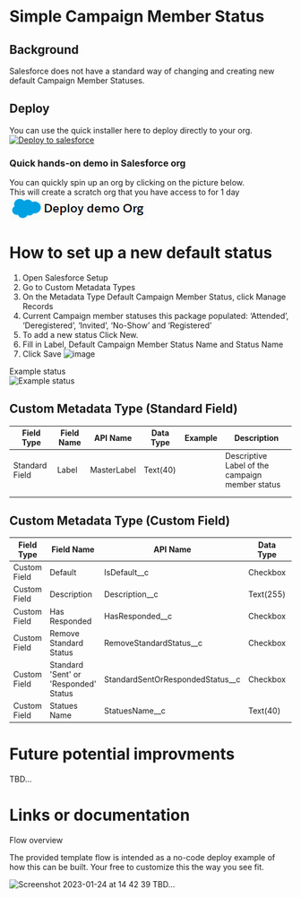 # Simple Campaign Member Status 

## Background

Salesforce does not have a standard way of changing and creating new default Campaign Member Statuses. 

## Deploy

You can use the quick installer here to deploy directly to your org. \
[![Deploy to salesforce](https://githubsfdeploy.herokuapp.com/resources/img/deploy.png)](https://githubsfdeploy.herokuapp.com/?owner=ehsky&repo=Default-Campaign-member-status-creator)

### Quick hands-on demo in Salesforce org

You can quickly spin up an org by clicking on the picture below. \
This will create a scratch org that you have access to for 1 day \
[![Demo scratch org](/.assets/deployDemo.png)](https://hosted-scratch.herokuapp.com/launch?template=https://github.com/ehsky/Default-Campaign-member-status-creator)

# How to set up a new default status

1.	Open Salesforce Setup
2.	Go to Custom Metadata Types
3.	On the Metadata Type Default Campaign Member Status, click Manage Records
4.	Current Campaign member statuses this package populated: ‘Attended’, ‘Deregistered’, ‘Invited’, ‘No-Show’ and ‘Registered’
5.	To add a new status Click New.
6.	Fill in Label, Default Campaign Member Status Name and Status Name
7.	Click Save
![image](https://user-images.githubusercontent.com/123372077/214292774-c5f755cc-e614-4bc5-ba34-fb6903acb7ad.png)


Example status \
![Example status ](.assets/exampleCustomMDTrecord.png)

## Custom Metadata Type  (Standard Field)

| Field Type     | Field Name | API Name    | Data Type | Example | Description                                     |
|----------------|------------|-------------|-----------|---------|-------------------------------------------------|
| Standard Field | Label      | MasterLabel | Text(40)  |         | Descriptive Label of the campaign member status |
|                |            |             |           |         |                                                 |
|                |            |             |           |         |                                                 |


## Custom Metadata Type (Custom Field)

| Field Type     | Field Name | API Name     | Data Type | Example | Description                                     |
|----------------|------------|------------- |-----------|---------|-------------------------------------------------|
| Custom Field   | Default    |IsDefault__c  |Checkbox   |         |                                                 |
| Custom Field   |Description |Description__c|Text(255)  |         |                                                 |
| Custom Field   |Has Responded|HasResponded__c|Checkbox |         |                                                 |
| Custom Field   |Remove Standard Status|RemoveStandardStatus__c|Checkbox|         |                                 |
| Custom Field   |Standard 'Sent' or 'Responded' Status|StandardSentOrRespondedStatus__c|Checkbox |         |        |                                     
| Custom Field   |Statues Name|StatuesName__c|Text(40) |         |                                               

# Future potential improvments

TBD...

# Links or documentation

Flow overview

The provided template flow is intended as a no-code deploy example of how this can be built. 
Your free to customize this the way you see fit.

![Screenshot 2023-01-24 at 14 42 39](https://user-images.githubusercontent.com/123372077/214310538-e939599d-b0c9-4961-b7ea-1d4420b10a7d.png)
TBD...
